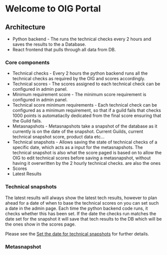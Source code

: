 # Welcome to OIG Portal



## Architecture 

* Python backend - The runs the technical checks every 2 hours and saves the results to the a Database.
* React frontend that pulls through all data from DB.


### Core components

* Technical checks - Every 2 hours the python backend runs all the technical checks as required by the OIG and scores accordingly. 
* Technical scores - The scores assigned to each technical check can be configured in admin panel. 
* Minimum requirement score - The minimum score requirement is configured in admin panel.
* Technical score minimum requirements - Each technical check can be configured as a minimum requirement, so that if a guild fails that checks 1000 points is automatiaclly dedicated from the final score ensuring that the Guild fails.
* Metasnapshots - Metasnapshots take a snapshot of the database as it currently is on the date of the snapshot. Current Guilds, current technical snapshot score, product data etc...
* Technical snapshots - Allows saving the state of technical checks of a specific date, which acts as a input for the metasnapshots. The technical snapshot is also what the score paged is based on to allow the OIG to edit technical scores before saving a metasnapshot, without having it overwritten by the 2 hourly technical checks.  are also the ones 
* Scores
* Latest Results 



### Technical snapshots

The latest results will always show the latest tech results, however to plan ahead for a date of when to base the technical scores on you can set such a date in the admin page. Each time the python backend code runs, it checks whether this has been set. If the date the checks run matches the date set for the snapshot it will save that tech results to the DB which will be the ones show in the scores page.

Please see the [Set the date for technical snapshots](admin.md) for further details.

### Metasnapshot


